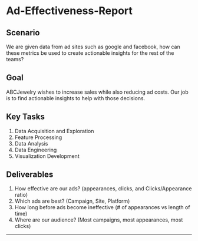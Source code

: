 # Ad-Effectiveness-Report


## **Scenario** 
We are given data from ad sites such as google and facebook, how can these metrics be used to create actionable insights for the rest of the teams? 

## **Goal** 
ABCJewelry wishes to increase sales while also reducing ad costs. Our job is to find actionable insights to help with those decisions.


## **Key Tasks**  
1.   Data Acquisition and Exploration
2.   Feature Processing
3.   Data Analysis
4.   Data Engineering
5.   Visualization Development

## **Deliverables** 
1. How effective are our ads? (appearances, clicks, and Clicks/Appearance ratio)
2. Which ads are best? (Campaign, Site, Platform)
3. How long before ads become ineffective (# of appearances vs length of time)
4. Where are our audience? (Most campaigns, most appearances, most clicks)




---


